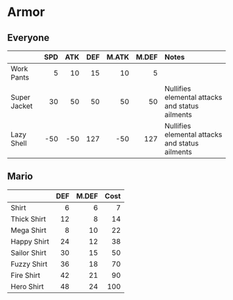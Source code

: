 # Armor

## Everyone

| | SPD | ATK | DEF | M.ATK | M.DEF | Notes |
| :-- | --: | --: | --: | --: | --: | :-- |
| Work Pants | 5 | 10 | 15 | 10 | 5 | |
| Super Jacket | 30 | 50 | 50 | 50 | 50 | Nullifies elemental attacks and status ailments |
| Lazy Shell | -50 | -50 | 127 | -50 | 127 | Nullifies elemental attacks and status ailments |

## Mario

| | DEF | M.DEF | Cost |
| :-- | --: | --: | --: |
| Shirt | 6 | 6 | 7 |
| Thick Shirt | 12 | 8 | 14 |
| Mega Shirt | 8 | 10 | 22 |
| Happy Shirt | 24 | 12 | 38 |
| Sailor Shirt | 30 | 15 | 50 |
| Fuzzy Shirt | 36 | 18 | 70 |
| Fire Shirt | 42 | 21 | 90 |
| Hero Shirt | 48 | 24 | 100 | Mushro
